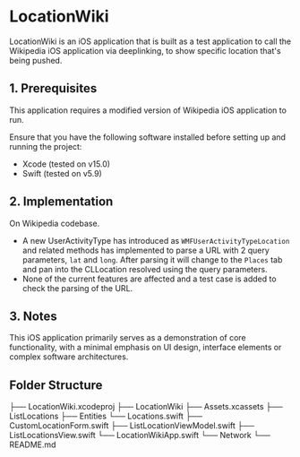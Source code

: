 # LocationWiki

LocationWiki is an iOS application that is built as a test application to call the Wikipedia iOS application via deeplinking, to show specific location that's being pushed.

## 1. Prerequisites

This application requires a modified version of Wikipedia iOS application to run.

Ensure that you have the following software installed before setting up and running the project:

- Xcode (tested on v15.0)
- Swift (tested on v5.9)

## 2. Implementation

On Wikipedia codebase.
- A new UserActivityType has introduced as `WMFUserActivityTypeLocation` and related methods has implemented to parse a URL with 2 query parameters, `lat` and `long`. After parsing it will change to the `Places` tab and pan into the CLLocation resolved using the query parameters.
- None of the current features are affected and a test case is added to check the parsing of the URL.

## 3. Notes

This iOS application primarily serves as a demonstration of core functionality, with a minimal emphasis on UI design, interface elements or complex software architectures.

## Folder Structure

├── LocationWiki.xcodeproj
├── LocationWiki
    ├── Assets.xcassets
    ├── ListLocations
        ├── Entities
            └── Locations.swift
        ├── CustomLocationForm.swift
        ├── ListLocationViewModel.swift
        ├── ListLocationsView.swift
        └── LocationWikiApp.swift
    └── Network
└── README.md

